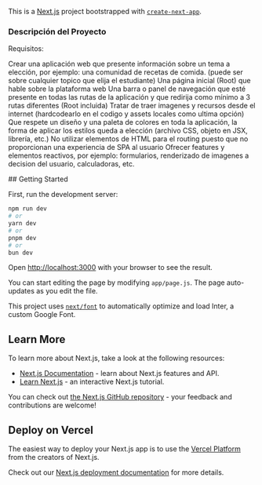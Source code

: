 This is a [Next.js](https://nextjs.org/) project bootstrapped with [`create-next-app`](https://github.com/vercel/next.js/tree/canary/packages/create-next-app).


<h3>Descripción del Proyecto</h3>
<p>Requisitos:</p>

<p>Crear una aplicación web que presente información sobre un tema a elección, por ejemplo: una comunidad de recetas de comida. (puede ser sobre cualquier topico que elija el estudiante)
Una página inicial (Root) que hable sobre la plataforma web
Una barra o panel de navegación que esté presente en todas las rutas de la aplicación y que redirija como mínimo a 3 rutas diferentes (Root incluida)
Tratar de traer imagenes y recursos desde el internet (hardcodearlo en el codigo y assets locales como ultima opción)
Que respete un diseño y una paleta de colores en toda la aplicación, la forma de aplicar los estilos queda a elección (archivo CSS, objeto en JSX, librería, etc.)
No utilizar elementos <a> de HTML para el routing puesto que no proporcionan una experiencia de SPA al usuario
Ofrecer features y elementos reactivos, por ejemplo: formularios, renderizado de imagenes a decision del usuario, calculadoras, etc.</p>
## Getting Started

First, run the development server:

```bash
npm run dev
# or
yarn dev
# or
pnpm dev
# or
bun dev
```

Open [http://localhost:3000](http://localhost:3000) with your browser to see the result.

You can start editing the page by modifying `app/page.js`. The page auto-updates as you edit the file.

This project uses [`next/font`](https://nextjs.org/docs/basic-features/font-optimization) to automatically optimize and load Inter, a custom Google Font.

## Learn More

To learn more about Next.js, take a look at the following resources:

- [Next.js Documentation](https://nextjs.org/docs) - learn about Next.js features and API.
- [Learn Next.js](https://nextjs.org/learn) - an interactive Next.js tutorial.

You can check out [the Next.js GitHub repository](https://github.com/vercel/next.js/) - your feedback and contributions are welcome!

## Deploy on Vercel

The easiest way to deploy your Next.js app is to use the [Vercel Platform](https://vercel.com/new?utm_medium=default-template&filter=next.js&utm_source=create-next-app&utm_campaign=create-next-app-readme) from the creators of Next.js.

Check out our [Next.js deployment documentation](https://nextjs.org/docs/deployment) for more details.
